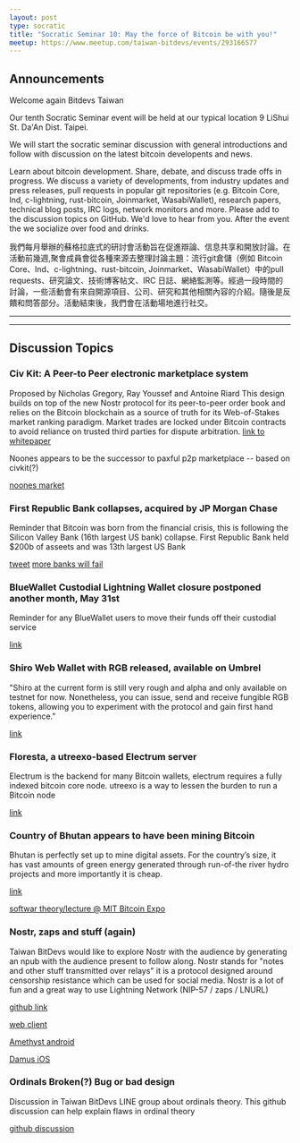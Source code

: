 ```yaml
---
layout: post
type: socratic
title: "Socratic Seminar 10: May the force of Bitcoin be with you!"
meetup: https://www.meetup.com/taiwan-bitdevs/events/293166577
---
```


## Announcements
Welcome again Bitdevs Taiwan

Our tenth Socratic Seminar event will be held at our typical location 9 LiShui St. Da'An Dist. Taipei.

We will start the socratic seminar discussion with general introductions and follow with discussion on the latest bitcoin developents and news.

Learn about bitcoin development. Share, debate, and discuss trade offs in progress. We discuss a variety of developments, from industry updates and press releases, pull requests in popular git repositories (e.g. Bitcoin Core, lnd, c-lightning, rust-bitcoin, Joinmarket, WasabiWallet), research papers, technical blog posts, IRC logs, network monitors and more. Please add to the discussion topics on GitHub. We'd love to hear from you. After the event the we socialize over food and drinks. 

我們每月舉辦的蘇格拉底式的研討會活動旨在促進辯論、信息共享和開放討論。在活動前幾週,聚會成員會從各種來源去整理討論主題：流行git倉儲（例如 Bitcoin Core、lnd、c-lightning、rust-bitcoin, Joinmarket、WasabiWallet）中的pull requests、研究論文、技術博客帖文、IRC 日誌、網絡監測等。經過一段時間的討論，一些活動會有來自開源項目、公司、研究和其他相關內容的介紹。隨後是反饋和問答部分。活動結束後，我們會在活動場地進行社交。

---
---

## Discussion Topics

### Civ Kit: A Peer-to Peer electronic marketplace system

Proposed by Nicholas Gregory, Ray Youssef and Antoine Riard
This design builds on top of the new Nostr protocol for its peer-to-peer order book and relies on the Bitcoin blockchain as a source of truth for its Web-of-Stakes market ranking paradigm.
Market trades are locked under Bitcoin contracts to avoid reliance on trusted third parties for dispute arbitration.
[link to whitepaper](https://github.com/civkit/paper/blob/main/civ_kit_paper.pdf)

Noones appears to be the successor to paxful p2p marketplace -- based on civkit(?) 

[noones market](https://noones.com/)

### First Republic Bank collapses, acquired by JP Morgan Chase

Reminder that Bitcoin was born from the financial crisis, this is following the Silicon Valley Bank (16th largest US bank) collapse. First Republic Bank held $200b of asseets and was 13th largest US Bank

[tweet](https://twitter.com/cryptograffiti/status/1653159862594076672?s=20)
[more banks will fail](https://www.discreetlog.com/banking-crisis/)

### BlueWallet Custodial Lightning Wallet closure postponed another month, May 31st

Reminder for any BlueWallet users to move their funds off their custodial service

[link](https://www.nobsbitcoin.com/bluewallet-postpones-lightning-node-shut/)

### Shiro Web Wallet with RGB released, available on Umbrel

"Shiro at the current form is still very rough and alpha and only available on testnet for now. Nonetheless, you can issue, send and receive fungible RGB tokens, allowing you to experiment with the protocol and gain first hand experience."

[link](https://www.nobsbitcoin.com/shiro-wallet-umbrel-release/)

### Floresta, a utreexo-based Electrum server

Electrum is the backend for many Bitcoin wallets, electrum requires a fully indexed bitcoin core node. utreexo is a way to lessen the burden to run a Bitcoin node

[link](https://medium.com/vinteum-org/introducing-floresta-an-utreexo-powered-electrum-server-implementation-60feba8e179d)

### Country of Bhutan appears to have been mining Bitcoin

Bhutan is perfectly set up to mine digital assets. For the country’s size, it has vast amounts of green energy generated through run-of-the river hydro projects and more importantly it is cheap.

[link](https://www.nobsbitcoin.com/the-kingdom-of-bhutan-has-been-mining-bitcoin-for-years/)

[softwar theory/lecture @ MIT Bitcoin Expo](https://www.mitbitcoinexpo.org/streaming)


### Nostr, zaps and stuff (again)

Taiwan BitDevs would like to explore Nostr with the audience by generating an npub with the audience present to follow along.
Nostr stands for "notes and other stuff transmitted over relays" it is a protocol designed around censorship resistance which can be used for social media. Nostr is a lot of fun and a great way to use Lightning Network (NIP-57 / zaps / LNURL)

[github link](https://github.com/nostr-protocol/nostr)

[web client](https://snort.social)

[Amethyst android](https://play.google.com/store/apps/details?id=com.vitorpamplona.amethyst&hl=en&gl=US)

[Damus iOS](https://apps.apple.com/ca/app/damus/id1628663131)

### Ordinals Broken(?) Bug or bad design

Discussion in Taiwan BitDevs LINE group about ordinals theory.  This github discussion can help explain flaws in ordinal theory

[github discussion](https://github.com/casey/ord/discussions/2015)
